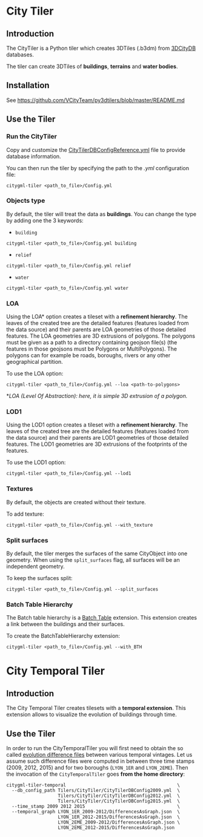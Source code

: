 # City Tiler

## Introduction
The CityTiler is a Python tiler which creates 3DTiles (.b3dm) from [3DCityDB](https://www.3dcitydb.org/3dcitydb/) databases.

The tiler can create 3DTiles of __buildings__, __terrains__ and __water bodies__.
## Installation
See https://github.com/VCityTeam/py3dtilers/blob/master/README.md

## Use the Tiler
### Run the CityTiler
Copy and customize the [CityTilerDBConfigReference.yml](CityTilerDBConfigReference.yml) file to provide database information.

You can then run the tiler by specifying the path to the _.yml_ configuration file:  
```
citygml-tiler <path_to_file>/Config.yml
```

### Objects type
By default, the tiler will treat the data as __buildings__. You can change the type by adding one the 3 keywords:

* `building`
```
citygml-tiler <path_to_file>/Config.yml building
```
* `relief`
```
citygml-tiler <path_to_file>/Config.yml relief
```
* `water`
```
citygml-tiler <path_to_file>/Config.yml water
```

### LOA
Using the LOA\* option creates a tileset with a __refinement hierarchy__. The leaves of the created tree are the detailed features (features loaded from the data source) and their parents are LOA geometries of those detailed features. The LOA geometries are 3D extrusions of polygons. The polygons must be given as a path to a directory containing geojson file(s) (the features in those geojsons must be Polygons or MultiPolygons). The polygons can for example be roads, boroughs, rivers or any other geographical partition.

To use the LOA option:
```
citygml-tiler <path_to_file>/Config.yml --loa <path-to-polygons>
```

\*_LOA (Level Of Abstraction): here, it is simple 3D extrusion of a polygon._

### LOD1
Using the LOD1 option creates a tileset with a __refinement hierarchy__. The leaves of the created tree are the detailed features (features loaded from the data source) and their parents are LOD1 geometries of those detailed features. The LOD1 geometries are 3D extrusions of the footprints of the features.

To use the LOD1 option:
```
citygml-tiler <path_to_file>/Config.yml --lod1
```

### Textures
By default, the objects are created without their texture.

To add texture:
```
citygml-tiler <path_to_file>/Config.yml --with_texture
```

### Split surfaces
By default, the tiler merges the surfaces of the same CityObject into one geometry. When using the `split_surfaces` flag, all surfaces will be an independent geometry.

To keep the surfaces split:
```
citygml-tiler <path_to_file>/Config.yml --split_surfaces
```
### Batch Table Hierarchy
The Batch table hierarchy is a [Batch Table](https://github.com/CesiumGS/3d-tiles/blob/main/specification/TileFormats/BatchTable/README.md) extension. This extension creates a link between the buildings and their surfaces.

To create the BatchTableHierarchy extension:
```
citygml-tiler <path_to_file>/Config.yml --with_BTH
```

# City Temporal Tiler
## Introduction
The City Temporal Tiler creates tilesets with a __temporal extension__. This extension allows to visualize the evolution of buildings through time.

## Use the Tiler
In order to run the CityTemporalTiler you will first need to obtain the so called [evolution difference files](https://github.com/VCityTeam/UD-Reproducibility/tree/master/Computations/3DTiles/LyonTemporal/PythonCallingDocker) between various temporal vintages. Let us assume such difference files were computed in between three time stamps (2009, 2012, 2015) and for two boroughs (`LYON_1ER` and `LYON_2EME`). Then the invocation of the `CityTemporalTiler` goes **from the home directory**:
```
citygml-tiler-temporal                                         \
  --db_config_path Tilers/CityTiler/CityTilerDBConfig2009.yml  \
                   Tilers/CityTiler/CityTilerDBConfig2012.yml  \
                   Tilers/CityTiler/CityTilerDBConfig2015.yml  \
  --time_stamp 2009 2012 2015                                  \
  --temporal_graph LYON_1ER_2009-2012/DifferencesAsGraph.json  \
                   LYON_1ER_2012-2015/DifferencesAsGraph.json  \
                   LYON_2EME_2009-2012/DifferencesAsGraph.json \
                   LYON_2EME_2012-2015/DifferencesAsGraph.json
```